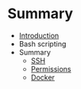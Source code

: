 # Summary

* [Introduction](README.md)
* Bash scripting
* Summary
   * [SSH](ssh.md)
   * [Permissions](permissions.md)
   * [Docker](docker.md)

